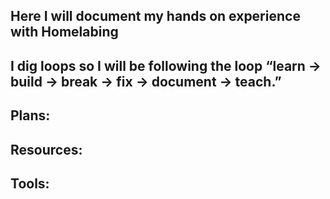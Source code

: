 ## Here I will document my hands on experience with Homelabing

##

## I dig loops so I will be following the loop “learn → build → break → fix → document → teach.”

## Plans:

## Resources:

## Tools:

##
